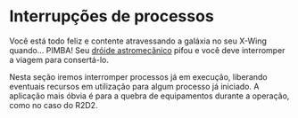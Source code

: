 # Interrupções de processos

Você está todo feliz e contente atravessando a galáxia no seu X-Wing quando... PIMBA! Seu [dróide astromecânico](https://pt.wikipedia.org/wiki/R2-D2) pifou e você deve interromper a viagem para consertá-lo.

Nesta seção iremos interromper processos já em execução, liberando eventuais recursos em utilização para algum processo já iniciado. A aplicação mais óbvia é para a quebra de equipamentos durante a operação, como no caso do R2D2.

